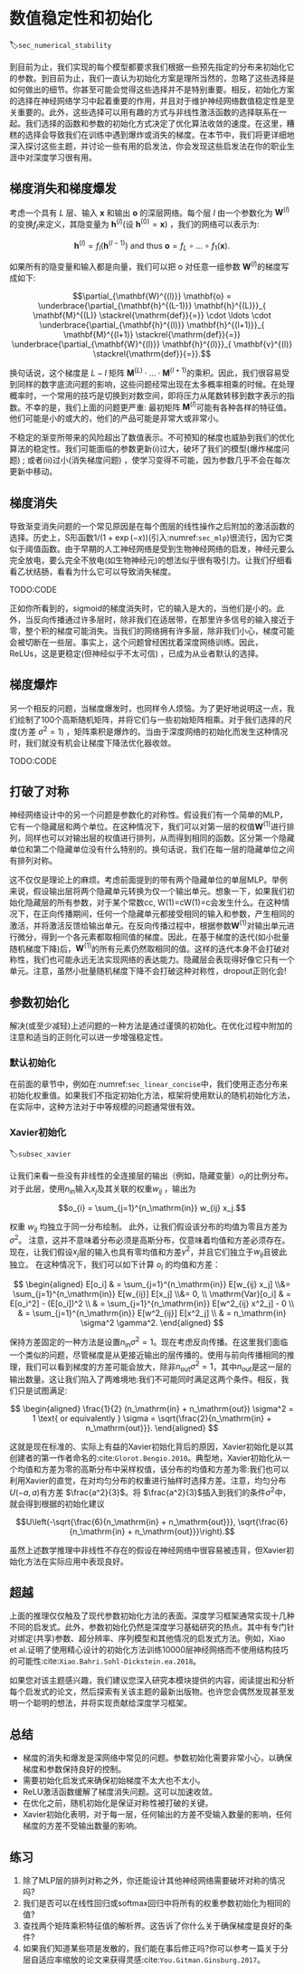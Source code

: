 

<!--
 * @version:
 * @Author:  StevenJokess https://github.com/StevenJokess
 * @Date: 2020-08-28 16:01:54
 * @LastEditors:  StevenJokess https://github.com/StevenJokess
 * @LastEditTime: 2020-10-14 21:43:26
 * @Description:MT, improve
 * @TODO::
 * @Reference:http://preview.d2l.ai/d2l-en/master/chapter_multilayer-perceptrons/numerical-stability-and-init.html
 *https://github.com/d2l-ai/d2l-en/edit/master/chapter_multilayer-perceptrons/numerical-stability-and-init.md
-->

# 数值稳定性和初始化
:label:`sec_numerical_stability`

到目前为止，我们实现的每个模型都要求我们根据一些预先指定的分布来初始化它的参数。到目前为止，我们一直认为初始化方案是理所当然的，忽略了这些选择是如何做出的细节。你甚至可能会觉得这些选择并不是特别重要。相反，初始化方案的选择在神经网络学习中起着重要的作用，并且对于维护神经网络数值稳定性是至关重要的。此外，这些选择可以用有趣的方式与非线性激活函数的选择联系在一起。我们选择的函数和参数的初始化方式决定了优化算法收敛的速度。在这里，糟糕的选择会导致我们在训练中遇到爆炸或消失的梯度。在本节中，我们将更详细地深入探讨这些主题，并讨论一些有用的启发法，你会发现这些启发法在你的职业生涯中对深度学习很有用。

## 梯度消失和梯度爆发

考虑一个具有 $L$ 层、输入 $\mathbf{x}$ 和输出 $\mathbf{o}$ 的深层网络。每个层 $l$ 由一个参数化为 $\mathbf{W}^{(l)}$的变换$f_l$来定义，其隐变量为 $\mathbf{h}^{(l)}$(设 $\mathbf{h}^{(0)} = \mathbf{x}$) ，我们的网络可以表示为:

$$\mathbf{h}^{(l)} = f_l (\mathbf{h}^{(l-1)}) \text{ and thus } \mathbf{o} = f_L \circ \ldots \circ f_1(\mathbf{x}).$$

如果所有的隐变量和输入都是向量，我们可以把 o 对任意一组参数 $\mathbf{W}^{(l)}$的梯度写成如下:

$$\partial_{\mathbf{W}^{(l)}} \mathbf{o} = \underbrace{\partial_{\mathbf{h}^{(L-1)}} \mathbf{h}^{(L)}}_{ \mathbf{M}^{(L)} \stackrel{\mathrm{def}}{=}} \cdot \ldots \cdot \underbrace{\partial_{\mathbf{h}^{(l)}} \mathbf{h}^{(l+1)}}_{ \mathbf{M}^{(l+1)} \stackrel{\mathrm{def}}{=}} \underbrace{\partial_{\mathbf{W}^{(l)}} \mathbf{h}^{(l)}}_{ \mathbf{v}^{(l)} \stackrel{\mathrm{def}}{=}}.$$

换句话说，这个梯度是 $L-l$ 矩阵 $\mathbf{M}^{(L)} \cdot \ldots \cdot \mathbf{M}^{(l+1)}$的乘积。因此，我们很容易受到同样的数字底流问题的影响，这些问题经常出现在太多概率相乘的时候。在处理概率时，一个常用的技巧是切换到对数空间，即将压力从尾数转移到数字表示的指数。不幸的是，我们上面的问题更严重: 最初矩阵 $\mathbf{M}^{(l)}$可能有各种各样的特征值。他们可能是小的或大的，他们的产品可能是非常大或非常小。

不稳定的渐变所带来的风险超出了数值表示。不可预知的梯度也威胁到我们的优化算法的稳定性。我们可能面临的参数更新(i)过大，破坏了我们的模型(爆炸梯度问题) ; 或者(ii)过小(消失梯度问题) ，使学习变得不可能，因为参数几乎不会在每次更新中移动。

## 梯度消失

导致渐变消失问题的一个常见原因是在每个图层的线性操作之后附加的激活函数的选择。历史上，S形函数$1/(1 + \exp(-x))$(引入:numref:`sec_mlp`)很流行，因为它类似于阈值函数。由于早期的人工神经网络是受到生物神经网络的启发，神经元要么完全放电，要么完全不放电(如生物神经元)的想法似乎很有吸引力。让我们仔细看看乙状结肠，看看为什么它可以导致消失梯度。

TODO:CODE

正如你所看到的，sigmoid的梯度消失时，它的输入是大的，当他们是小的。此外，当反向传播通过许多层时，除非我们在适居带，在那里许多信号的输入接近于零，整个积的梯度可能消失。当我们的网络拥有许多层，除非我们小心，梯度可能会被切断在一些层。事实上，这个问题曾经困扰着深度网络训练。因此，ReLUs，这是更稳定(但神经似乎不太可信) ，已成为从业者默认的选择。

## 梯度爆炸

另一个相反的问题，当梯度爆发时，也同样令人烦恼。为了更好地说明这一点，我们绘制了100个高斯随机矩阵，并将它们与一些初始矩阵相乘。对于我们选择的尺度(方差 $\sigma^2=1$) ，矩阵乘积是爆炸的。当由于深度网络的初始化而发生这种情况时，我们就没有机会让梯度下降法优化器收敛。

TODO:CODE

## 打破了对称

神经网络设计中的另一个问题是参数化的对称性。假设我们有一个简单的MLP，它有一个隐藏层和两个单位。在这种情况下，我们可以对第一层的权值$\mathbf{W}^{(1)}$进行排列，同样也可以对输出层的权值进行排列，从而得到相同的函数。区分第一个隐藏单位和第二个隐藏单位没有什么特别的。换句话说，我们在每一层的隐藏单位之间有排列对称。

这不仅仅是理论上的麻烦。考虑前面提到的带有两个隐藏单位的单层MLP。举例来说，假设输出层将两个隐藏单元转换为仅一个输出单元。想象一下，如果我们初始化隐藏层的所有参数，对于某个常数cc, W(1)=cW(1)=c会发生什么。在这种情况下，在正向传播期间，任何一个隐藏单元都接受相同的输入和参数，产生相同的激活，并将激活反馈给输出单元。在反向传播过程中，根据参数$\mathbf{W}^{(1)}$对输出单元进行微分，得到一个各元素都取相同值的梯度。因此，在基于梯度的迭代(如小批量随机梯度下降)后，$\mathbf{W}^{(1)}$的所有元素仍然取相同的值。这样的迭代本身不会打破对称性，我们也可能永远无法实现网络的表达能力。隐藏层会表现得好像它只有一个单元。注意，虽然小批量随机梯度下降不会打破这种对称性，dropout正则化会!

## 参数初始化

解决(或至少减轻)上述问题的一种方法是通过谨慎的初始化。在优化过程中附加的注意和适当的正则化可以进一步增强稳定性。

### 默认初始化

在前面的章节中，例如在:numref:`sec_linear_concise`中，我们使用正态分布来初始化权重值。如果我们不指定初始化方法，框架将使用默认的随机初始化方法，在实际中，这种方法对于中等规模的问题通常很有效。

### Xavier初始化
:label:`subsec_xavier`

让我们来看一些没有非线性的全连接层的输出（例如，隐藏变量）$o_{i}$的比例分布。 对于此层，使用$n_\mathrm{in}$输入$x_j$及其关联的权重$w_{ij}$ ，输出为

$$o_{i} = \sum_{j=1}^{n_\mathrm{in}} w_{ij} x_j.$$

权重 $w_{ij}$ 均独立于同一分布绘制。 此外，让我们假设该分布的均值为零且方差为$\sigma^2$。 注意，这并不意味着分布必须是高斯分布，仅意味着均值和方差必须存在。 现在，让我们假设$x_j$层的输入也具有零均值和方差$\gamma^2$，并且它们独立于$w_{ij}$且彼此独立。 在这种情况下，我们可以如下计算 $o_i$ 的均值和方差：

$$
\begin{aligned}
    E[o_i] & = \sum_{j=1}^{n_\mathrm{in}} E[w_{ij} x_j] \\&= \sum_{j=1}^{n_\mathrm{in}} E[w_{ij}] E[x_j] \\&= 0, \\
    \mathrm{Var}[o_i] & = E[o_i^2] - (E[o_i])^2 \\
        & = \sum_{j=1}^{n_\mathrm{in}} E[w^2_{ij} x^2_j] - 0 \\
        & = \sum_{j=1}^{n_\mathrm{in}} E[w^2_{ij}] E[x^2_j] \\
        & = n_\mathrm{in} \sigma^2 \gamma^2.
\end{aligned}
$$

保持方差固定的一种方法是设置$n_\mathrm{in} \sigma^2 = 1$。现在考虑反向传播。在这里我们面临一个类似的问题，尽管梯度是从更接近输出的层传播的。使用与前向传播相同的推理，我们可以看到梯度的方差可能会放大，除非$n_\mathrm{out} \sigma^2 = 1$，其中$n_\mathrm{out}$是这一层的输出数量。这让我们陷入了两难境地:我们不可能同时满足这两个条件。相反，我们只是试图满足:

$$
\begin{aligned}
\frac{1}{2} (n_\mathrm{in} + n_\mathrm{out}) \sigma^2 = 1 \text{ or equivalently }
\sigma = \sqrt{\frac{2}{n_\mathrm{in} + n_\mathrm{out}}}.
\end{aligned}
$$

这就是现在标准的、实际上有益的Xavier初始化背后的原因，Xavier初始化是以其创建者的第一作者命名的:cite:`Glorot.Bengio.2010`。典型地，Xavier初始化从一个均值和方差为零的高斯分布中采样权值，该分布的均值和方差为零:我们也可以利用Xavier的直觉，在对均匀分布的权重进行抽样时选择方差。注意，均匀分布$U(-a, a)$有方差 $\frac{a^2}{3}$。将 $\frac{a^2}{3}$插入到我们的条件$\sigma^2$中，就会得到根据的初始化建议

$$U\left(-\sqrt{\frac{6}{n_\mathrm{in} + n_\mathrm{out}}}, \sqrt{\frac{6}{n_\mathrm{in} + n_\mathrm{out}}}\right).$$

虽然上述数学推理中非线性不存在的假设在神经网络中很容易被违背，但Xavier初始化方法在实际应用中表现良好。

## 超越

上面的推理仅仅触及了现代参数初始化方法的表面。深度学习框架通常实现十几种不同的启发式。此外，参数初始化仍然是深度学习基础研究的热点。其中有专门针对绑定(共享)参数、超分辨率、序列模型和其他情况的启发式方法。例如，Xiao et al.证明了使用精心设计的初始化方法训练10000层神经网络而不使用结构技巧的可能性:cite:`Xiao.Bahri.Sohl-Dickstein.ea.2018`。

如果您对该主题感兴趣，我们建议您深入研究本模块提供的内容，阅读提出和分析每个启发式的论文，然后探索有关该主题的最新出版物。也许您会偶然发现甚至发明一个聪明的想法，并将实现贡献给深度学习框架。

## 总结

* 梯度的消失和爆发是深网络中常见的问题。参数初始化需要非常小心，以确保梯度和参数保持良好的控制。
* 需要初始化启发式来确保初始梯度不太大也不太小。
* ReLU激活函数缓解了梯度消失问题。这可以加速收敛。
* 在优化之前，随机初始化是保证对称性被打破的关键。
* Xavier初始化表明，对于每一层，任何输出的方差不受输入数量的影响，任何梯度的方差不受输出数量的影响。

## 练习

1. 除了MLP层的排列对称之外，你还能设计其他神经网络需要破坏对称的情况吗?
1. 我们是否可以在线性回归或softmax回归中将所有的权重参数初始化为相同的值?
1. 查找两个矩阵乘积特征值的解析界。这告诉了你什么关于确保梯度是良好的条件?
1. 如果我们知道某些项是发散的，我们能在事后修正吗?你可以参考一篇关于分层自适应率缩放的论文来获得灵感:cite:`You.Gitman.Ginsburg.2017`。
